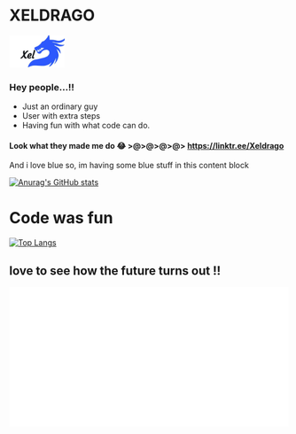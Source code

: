 # XELDRAGO 
<img src="logo.jpg" alt="logo" height="auto" width="100">

### Hey people...!!

- Just an ordinary guy
- User with extra steps
- Having fun with what code can do.

#### Look what they made me do :joy: >@>@>@>@> https://linktr.ee/Xeldrago 

  And i love blue so, im having some blue stuff in this content block
  
[![Anurag's GitHub stats](https://github-readme-stats.vercel.app/api?username=xeldrago&theme=algolia&show_icons=true)](https://github.com/anuraghazra/github-readme-stats)
# Code was fun 
[![Top Langs](https://github-readme-stats.vercel.app/api/top-langs/?username=xeldrago&layout=compact)](https://github.com/anuraghazra/github-readme-stats)
 

## love to see how the future turns out !!
![](codz.svg)


